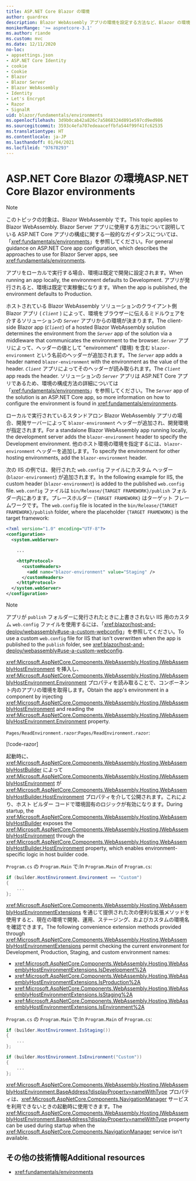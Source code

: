 ```yaml
---
title: ASP.NET Core Blazor の環境
author: guardrex
description: Blazor WebAssembly アプリの環境を設定する方法など、Blazor の環境について説明します。
monikerRange: '>= aspnetcore-3.1'
ms.author: riande
ms.custom: mvc
ms.date: 12/11/2020
no-loc:
- appsettings.json
- ASP.NET Core Identity
- cookie
- Cookie
- Blazor
- Blazor Server
- Blazor WebAssembly
- Identity
- Let's Encrypt
- Razor
- SignalR
uid: blazor/fundamentals/environments
ms.openlocfilehash: 3d9b0cab42a826c7a5868324d891e597cd9ed986
ms.sourcegitcommit: 3593c4efa707edeaaceffbfa544f99f41fc62535
ms.translationtype: HT
ms.contentlocale: ja-JP
ms.lasthandoff: 01/04/2021
ms.locfileid: "97678293"
---
```

# <a name="aspnet-core-no-locblazor-environments"></a><span data-ttu-id="868bb-103">ASP.NET Core Blazor の環境</span><span class="sxs-lookup"><span data-stu-id="868bb-103">ASP.NET Core Blazor environments</span></span>

> [!NOTE]
> <span data-ttu-id="868bb-104">このトピックの対象は、Blazor WebAssembly です。</span><span class="sxs-lookup"><span data-stu-id="868bb-104">This topic applies to Blazor WebAssembly.</span></span> <span data-ttu-id="868bb-105">Blazor Server アプリに使用する方法について説明している ASP.NET Core アプリの構成に関する一般的なガイダンスについては、「<xref:fundamentals/environments>」を参照してください。</span><span class="sxs-lookup"><span data-stu-id="868bb-105">For general guidance on ASP.NET Core app configuration, which describes the approaches to use for Blazor Server apps, see <xref:fundamentals/environments>.</span></span>

<span data-ttu-id="868bb-106">アプリをローカルで実行する場合、環境は既定で開発に設定されます。</span><span class="sxs-lookup"><span data-stu-id="868bb-106">When running an app locally, the environment defaults to Development.</span></span> <span data-ttu-id="868bb-107">アプリが発行されると、環境は既定で実稼働になります。</span><span class="sxs-lookup"><span data-stu-id="868bb-107">When the app is published, the environment defaults to Production.</span></span>

<span data-ttu-id="868bb-108">ホストされている Blazor WebAssembly ソリューションのクライアント側 Blazor アプリ ( *`Client`* ) によって、環境をブラウザーに伝えるミドルウェアを介するソリューションの *`Server`* アプリからの環境が決まります。</span><span class="sxs-lookup"><span data-stu-id="868bb-108">The client-side Blazor app (*`Client`*) of a hosted Blazor WebAssembly solution determines the environment from the *`Server`* app of the solution via a middleware that communicates the environment to the browser.</span></span> <span data-ttu-id="868bb-109">*`Server`* アプリによって、ヘッダーの値として "environment" (環境) を含む `blazor-environment` という名前のヘッダーが追加されます。</span><span class="sxs-lookup"><span data-stu-id="868bb-109">The *`Server`* app adds a header named `blazor-environment` with the environment as the value of the header.</span></span> <span data-ttu-id="868bb-110">*`Client`* アプリによってそのヘッダーが読み取られます。</span><span class="sxs-lookup"><span data-stu-id="868bb-110">The *`Client`* app reads the header.</span></span> <span data-ttu-id="868bb-111">ソリューションの *`Server`* アプリは ASP.NET Core アプリであるため、環境の構成方法の詳細については「<xref:fundamentals/environments>」を参照してください。</span><span class="sxs-lookup"><span data-stu-id="868bb-111">The *`Server`* app of the solution is an ASP.NET Core app, so more information on how to configure the environment is found in <xref:fundamentals/environments>.</span></span>

<span data-ttu-id="868bb-112">ローカルで実行されているスタンドアロン Blazor WebAssembly アプリの場合、開発サーバーによって `blazor-environment` ヘッダーが追加され、開発環境が指定されます。</span><span class="sxs-lookup"><span data-stu-id="868bb-112">For a standalone Blazor WebAssembly app running locally, the development server adds the `blazor-environment` header to specify the Development environment.</span></span> <span data-ttu-id="868bb-113">他のホスト環境の環境を指定するには、`blazor-environment` ヘッダーを追加します。</span><span class="sxs-lookup"><span data-stu-id="868bb-113">To specify the environment for other hosting environments, add the `blazor-environment` header.</span></span>

<span data-ttu-id="868bb-114">次の IIS の例では、発行された `web.config` ファイルにカスタム ヘッダー (`blazor-environment`) が追加されます。</span><span class="sxs-lookup"><span data-stu-id="868bb-114">In the following example for IIS, the custom header (`blazor-environment`) is added to the published `web.config` file.</span></span> <span data-ttu-id="868bb-115">`web.config` ファイルは `bin/Release/{TARGET FRAMEWORK}/publish` フォルダー内にあります。プレースホルダー `{TARGET FRAMEWORK}` はターゲット フレームワークです。</span><span class="sxs-lookup"><span data-stu-id="868bb-115">The `web.config` file is located in the `bin/Release/{TARGET FRAMEWORK}/publish` folder, where the placeholder `{TARGET FRAMEWORK}` is the target framework:</span></span>

```xml
<?xml version="1.0" encoding="UTF-8"?>
<configuration>
  <system.webServer>

    ...

    <httpProtocol>
      <customHeaders>
        <add name="blazor-environment" value="Staging" />
      </customHeaders>
    </httpProtocol>
  </system.webServer>
</configuration>
```

> [!NOTE]
> <span data-ttu-id="868bb-116">アプリが `publish` フォルダーに発行されたときに上書きされない IIS 用のカスタム `web.config` ファイルを使用するには、「<xref:blazor/host-and-deploy/webassembly#use-a-custom-webconfig>」を参照してください。</span><span class="sxs-lookup"><span data-stu-id="868bb-116">To use a custom `web.config` file for IIS that isn't overwritten when the app is published to the `publish` folder, see <xref:blazor/host-and-deploy/webassembly#use-a-custom-webconfig>.</span></span>

<span data-ttu-id="868bb-117"><xref:Microsoft.AspNetCore.Components.WebAssembly.Hosting.IWebAssemblyHostEnvironment> を挿入し、<xref:Microsoft.AspNetCore.Components.WebAssembly.Hosting.IWebAssemblyHostEnvironment.Environment> プロパティを読み取ることで、コンポーネント内のアプリの環境を取得します。</span><span class="sxs-lookup"><span data-stu-id="868bb-117">Obtain the app's environment in a component by injecting <xref:Microsoft.AspNetCore.Components.WebAssembly.Hosting.IWebAssemblyHostEnvironment> and reading the <xref:Microsoft.AspNetCore.Components.WebAssembly.Hosting.IWebAssemblyHostEnvironment.Environment> property.</span></span>

<span data-ttu-id="868bb-118">`Pages/ReadEnvironment.razor`:</span><span class="sxs-lookup"><span data-stu-id="868bb-118">`Pages/ReadEnvironment.razor`:</span></span>

[!code-razor[](environments/samples_snapshot/ReadEnvironment.razor?highlight=3,7)]

<span data-ttu-id="868bb-119">起動時に、<xref:Microsoft.AspNetCore.Components.WebAssembly.Hosting.WebAssemblyHostBuilder> によって <xref:Microsoft.AspNetCore.Components.WebAssembly.Hosting.IWebAssemblyHostEnvironment> が <xref:Microsoft.AspNetCore.Components.WebAssembly.Hosting.WebAssemblyHostBuilder.HostEnvironment> プロパティを介して公開されます。これにより、ホスト ビルダー コードで環境固有のロジックが有効になります。</span><span class="sxs-lookup"><span data-stu-id="868bb-119">During startup, the <xref:Microsoft.AspNetCore.Components.WebAssembly.Hosting.WebAssemblyHostBuilder> exposes the <xref:Microsoft.AspNetCore.Components.WebAssembly.Hosting.IWebAssemblyHostEnvironment> through the <xref:Microsoft.AspNetCore.Components.WebAssembly.Hosting.WebAssemblyHostBuilder.HostEnvironment> property, which enables environment-specific logic in host builder code.</span></span>

<span data-ttu-id="868bb-120">`Program.cs` の `Program.Main` で:</span><span class="sxs-lookup"><span data-stu-id="868bb-120">In `Program.Main` of `Program.cs`:</span></span>

```csharp
if (builder.HostEnvironment.Environment == "Custom")
{
    ...
};
```

<span data-ttu-id="868bb-121"><xref:Microsoft.AspNetCore.Components.WebAssembly.Hosting.WebAssemblyHostEnvironmentExtensions> を通じて提供された次の便利な拡張メソッドを使用すると、現在の環境で開発、運用、ステージング、およびカスタムの環境名を確認できます。</span><span class="sxs-lookup"><span data-stu-id="868bb-121">The following convenience extension methods provided through <xref:Microsoft.AspNetCore.Components.WebAssembly.Hosting.WebAssemblyHostEnvironmentExtensions> permit checking the current environment for Development, Production, Staging, and custom environment names:</span></span>

* <xref:Microsoft.AspNetCore.Components.WebAssembly.Hosting.WebAssemblyHostEnvironmentExtensions.IsDevelopment%2A>
* <xref:Microsoft.AspNetCore.Components.WebAssembly.Hosting.WebAssemblyHostEnvironmentExtensions.IsProduction%2A>
* <xref:Microsoft.AspNetCore.Components.WebAssembly.Hosting.WebAssemblyHostEnvironmentExtensions.IsStaging%2A>
* <xref:Microsoft.AspNetCore.Components.WebAssembly.Hosting.WebAssemblyHostEnvironmentExtensions.IsEnvironment%2A>

<span data-ttu-id="868bb-122">`Program.cs` の `Program.Main` で:</span><span class="sxs-lookup"><span data-stu-id="868bb-122">In `Program.Main` of `Program.cs`:</span></span>

```csharp
if (builder.HostEnvironment.IsStaging())
{
    ...
};

if (builder.HostEnvironment.IsEnvironment("Custom"))
{
    ...
};
```

<span data-ttu-id="868bb-123"><xref:Microsoft.AspNetCore.Components.WebAssembly.Hosting.IWebAssemblyHostEnvironment.BaseAddress?displayProperty=nameWithType> プロパティは、<xref:Microsoft.AspNetCore.Components.NavigationManager> サービスを利用できないときの起動時に使用できます。</span><span class="sxs-lookup"><span data-stu-id="868bb-123">The <xref:Microsoft.AspNetCore.Components.WebAssembly.Hosting.IWebAssemblyHostEnvironment.BaseAddress?displayProperty=nameWithType> property can be used during startup when the <xref:Microsoft.AspNetCore.Components.NavigationManager> service isn't available.</span></span>

## <a name="additional-resources"></a><span data-ttu-id="868bb-124">その他の技術情報</span><span class="sxs-lookup"><span data-stu-id="868bb-124">Additional resources</span></span>

* <xref:fundamentals/environments>
